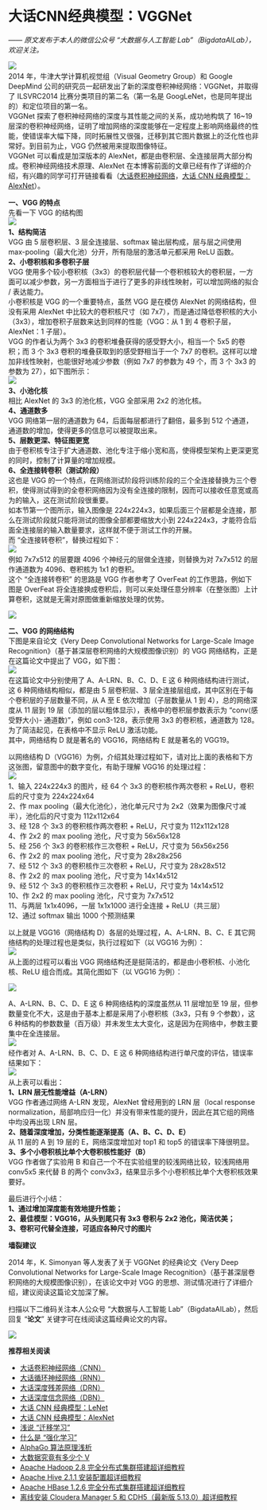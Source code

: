 # 大话CNN经典模型：VGGNet
_—— 原文发布于本人的微信公众号 “大数据与人工智能 Lab”（BigdataAILab），欢迎关注。_

![](https://static.oschina.net/uploads/space/2018/0314/022831_wOGN_876354.png)
   
2014 年，牛津大学计算机视觉组（Visual Geometry Group）和 Google DeepMind 公司的研究员一起研发出了新的深度卷积神经网络：VGGNet，并取得了 ILSVRC2014 比赛分类项目的第二名（第一名是 GoogLeNet，也是同年提出的）和定位项目的第一名。  
VGGNet 探索了卷积神经网络的深度与其性能之间的关系，成功地构筑了 16~19 层深的卷积神经网络，证明了增加网络的深度能够在一定程度上影响网络最终的性能，使错误率大幅下降，同时拓展性又很强，迁移到其它图片数据上的泛化性也非常好。到目前为止，VGG 仍然被用来提取图像特征。  
VGGNet 可以看成是加深版本的 AlexNet，都是由卷积层、全连接层两大部分构成。卷积神经网络技术原理、AlexNet 在本博客前面的文章已经有作了详细的介绍，有兴趣的同学可打开链接看看（[大话卷积神经网络](https://my.oschina.net/u/876354/blog/1620906)，[大话 CNN 经典模型：AlexNet](https://my.oschina.net/u/876354/blog/1633143)）。

**一、VGG 的特点**  
先看一下 VGG 的结构图  
![](https://static.oschina.net/uploads/space/2018/0314/022939_Pl12_876354.png)
   
**1、结构简洁**  
VGG 由 5 层卷积层、3 层全连接层、softmax 输出层构成，层与层之间使用 max-pooling（最大化池）分开，所有隐层的激活单元都采用 ReLU 函数。  
**2、小卷积核和多卷积子层**  
VGG 使用多个较小卷积核（3x3）的卷积层代替一个卷积核较大的卷积层，一方面可以减少参数，另一方面相当于进行了更多的非线性映射，可以增加网络的拟合 / 表达能力。  
小卷积核是 VGG 的一个重要特点，虽然 VGG 是在模仿 AlexNet 的网络结构，但没有采用 AlexNet 中比较大的卷积核尺寸（如 7x7），而是通过降低卷积核的大小（3x3），增加卷积子层数来达到同样的性能（VGG：从 1 到 4 卷积子层，AlexNet：1 子层）。  
VGG 的作者认为两个 3x3 的卷积堆叠获得的感受野大小，相当一个 5x5 的卷积；而 3 个 3x3 卷积的堆叠获取到的感受野相当于一个 7x7 的卷积。这样可以增加非线性映射，也能很好地减少参数（例如 7x7 的参数为 49 个，而 3 个 3x3 的参数为 27），如下图所示：  
![](https://static.oschina.net/uploads/space/2018/0314/022956_LO3Y_876354.png)
   
**3、小池化核**  
相比 AlexNet 的 3x3 的池化核，VGG 全部采用 2x2 的池化核。  
**4、通道数多**  
VGG 网络第一层的通道数为 64，后面每层都进行了翻倍，最多到 512 个通道，通道数的增加，使得更多的信息可以被提取出来。  
**5、层数更深、特征图更宽**  
由于卷积核专注于扩大通道数、池化专注于缩小宽和高，使得模型架构上更深更宽的同时，控制了计算量的增加规模。  
**6、全连接转卷积（测试阶段）**  
这也是 VGG 的一个特点，在网络测试阶段将训练阶段的三个全连接替换为三个卷积，使得测试得到的全卷积网络因为没有全连接的限制，因而可以接收任意宽或高为的输入，这在测试阶段很重要。  
如本节第一个图所示，输入图像是 224x224x3，如果后面三个层都是全连接，那么在测试阶段就只能将测试的图像全部都要缩放大小到 224x224x3，才能符合后面全连接层的输入数量要求，这样就不便于测试工作的开展。  
而 “全连接转卷积”，替换过程如下：  
![](https://static.oschina.net/uploads/space/2018/0314/023015_rDZR_876354.png)
   
例如 7x7x512 的层要跟 4096 个神经元的层做全连接，则替换为对 7x7x512 的层作通道数为 4096、卷积核为 1x1 的卷积。  
这个 “全连接转卷积” 的思路是 VGG 作者参考了 OverFeat 的工作思路，例如下图是 OverFeat 将全连接换成卷积后，则可以来处理任意分辨率（在整张图）上计算卷积，这就是无需对原图做重新缩放处理的优势。

![](https://static.oschina.net/uploads/space/2018/0314/023026_99ma_876354.png)

**二、VGG 的网络结构**  
下图是来自论文《Very Deep Convolutional Networks for Large-Scale Image Recognition》（基于甚深层卷积网络的大规模图像识别）的 VGG 网络结构，正是在这篇论文中提出了 VGG，如下图：  
![](https://static.oschina.net/uploads/space/2018/0314/023044_X49R_876354.png)
   
在这篇论文中分别使用了 A、A-LRN、B、C、D、E 这 6 种网络结构进行测试，这 6 种网络结构相似，都是由 5 层卷积层、3 层全连接层组成，其中区别在于每个卷积层的子层数量不同，从 A 至 E 依次增加（子层数量从 1 到 4），总的网络深度从 11 层到 19 层（添加的层以粗体显示），表格中的卷积层参数表示为 “conv⟨感受野大小⟩- 通道数⟩”，例如 con3-128，表示使用 3x3 的卷积核，通道数为 128。为了简洁起见，在表格中不显示 ReLU 激活功能。  
其中，网络结构 D 就是著名的 VGG16，网络结构 E 就是著名的 VGG19。

以网络结构 D（VGG16）为例，介绍其处理过程如下，请对比上面的表格和下方这张图，留意图中的数字变化，有助于理解 VGG16 的处理过程：  
![](https://static.oschina.net/uploads/space/2018/0314/023055_OLcQ_876354.png)
   
1、输入 224x224x3 的图片，经 64 个 3x3 的卷积核作两次卷积 + ReLU，卷积后的尺寸变为 224x224x64  
2、作 max pooling（最大化池化），池化单元尺寸为 2x2（效果为图像尺寸减半），池化后的尺寸变为 112x112x64  
3、经 128 个 3x3 的卷积核作两次卷积 + ReLU，尺寸变为 112x112x128  
4、作 2x2 的 max pooling 池化，尺寸变为 56x56x128  
5、经 256 个 3x3 的卷积核作三次卷积 + ReLU，尺寸变为 56x56x256  
6、作 2x2 的 max pooling 池化，尺寸变为 28x28x256  
7、经 512 个 3x3 的卷积核作三次卷积 + ReLU，尺寸变为 28x28x512  
8、作 2x2 的 max pooling 池化，尺寸变为 14x14x512  
9、经 512 个 3x3 的卷积核作三次卷积 + ReLU，尺寸变为 14x14x512  
10、作 2x2 的 max pooling 池化，尺寸变为 7x7x512  
11、与两层 1x1x4096，一层 1x1x1000 进行全连接 + ReLU（共三层）  
12、通过 softmax 输出 1000 个预测结果

以上就是 VGG16（网络结构 D）各层的处理过程，A、A-LRN、B、C、E 其它网络结构的处理过程也是类似，执行过程如下（以 VGG16 为例）：  
![](https://static.oschina.net/uploads/space/2018/0314/023103_ME9y_876354.png)
   
从上面的过程可以看出 VGG 网络结构还是挺简洁的，都是由小卷积核、小池化核、ReLU 组合而成。其简化图如下（以 VGG16 为例）：

![](https://static.oschina.net/uploads/space/2018/0314/023111_GG9k_876354.png)

A、A-LRN、B、C、D、E 这 6 种网络结构的深度虽然从 11 层增加至 19 层，但参数量变化不大，这是由于基本上都是采用了小卷积核（3x3，只有 9 个参数），这 6 种结构的参数数量（百万级）并未发生太大变化，这是因为在网络中，参数主要集中在全连接层。  
![](https://static.oschina.net/uploads/space/2018/0314/023129_ppE7_876354.png)
   
经作者对 A、A-LRN、B、C、D、E 这 6 种网络结构进行单尺度的评估，错误率结果如下：  
![](https://static.oschina.net/uploads/space/2018/0314/023135_0OwO_876354.png)
   
从上表可以看出：  
**1、LRN 层无性能增益（A-LRN）**  
VGG 作者通过网络 A-LRN 发现，AlexNet 曾经用到的 LRN 层（local response normalization，局部响应归一化）并没有带来性能的提升，因此在其它组的网络中均没再出现 LRN 层。  
**2、随着深度增加，分类性能逐渐提高（A、B、C、D、E）**  
从 11 层的 A 到 19 层的 E，网络深度增加对 top1 和 top5 的错误率下降很明显。  
**3、多个小卷积核比单个大卷积核性能好（B）**  
VGG 作者做了实验用 B 和自己一个不在实验组里的较浅网络比较，较浅网络用 conv5x5 来代替 B 的两个 conv3x3，结果显示多个小卷积核比单个大卷积核效果要好。

最后进行个小结：  
**1、通过增加深度能有效地提升性能；  
2、最佳模型：VGG16，从头到尾只有 3x3 卷积与 2x2 池化，简洁优美；  
3、卷积可代替全连接，可适应各种尺寸的图片**

**墙裂建议**

2014 年，K. Simonyan 等人发表了关于 VGGNet 的经典论文《Very Deep Convolutional Networks for Large-Scale Image Recognition》（基于甚深层卷积网络的大规模图像识别），在该论文中对 VGG 的思想、测试情况进行了详细介绍，建议阅读这篇论文加深了解。

扫描以下二维码关注本人公众号 “大数据与人工智能 Lab”（BigdataAILab），然后回复 “**论文**” 关键字可在线阅读这篇经典论文的内容。

![](https://static.oschina.net/uploads/space/2018/0213/155533_IdYn_876354.jpg)

**推荐相关阅读**

*   [大话卷积神经网络（CNN）](https://my.oschina.net/u/876354/blog/1620906)
*   [大话循环神经网络（RNN）](https://my.oschina.net/u/876354/blog/1621839)
*   [大话深度残差网络（DRN）](https://my.oschina.net/u/876354/blog/1622896)
*   [大话深度信念网络（DBN）](https://my.oschina.net/u/876354/blog/1626639)
*   [大话 CNN 经典模型：LeNet](https://my.oschina.net/u/876354/blog/1632862)
*   [大话 CNN 经典模型：AlexNet](https://my.oschina.net/u/876354/blog/1633143)
*   [浅说 “迁移学习”](https://my.oschina.net/u/876354/blog/1614883)
*   [什么是 “强化学习”](https://my.oschina.net/u/876354/blog/1614879)
*   [AlphaGo 算法原理浅析](https://my.oschina.net/u/876354/blog/1594849)
*   [大数据究竟有多少个 V](https://my.oschina.net/u/876354/blog/1604254)
*   [Apache Hadoop 2.8 完全分布式集群搭建超详细教程](https://my.oschina.net/u/876354/blog/993836)
*   [Apache Hive 2.1.1 安装配置超详细教程](https://my.oschina.net/u/876354/blog/1057639)
*   [Apache HBase 1.2.6 完全分布式集群搭建超详细教程](https://my.oschina.net/u/876354/blog/1163018)
*   [离线安装 Cloudera Manager 5 和 CDH5（最新版 5.13.0）超详细教程](https://my.oschina.net/u/876354/blog/1605320)